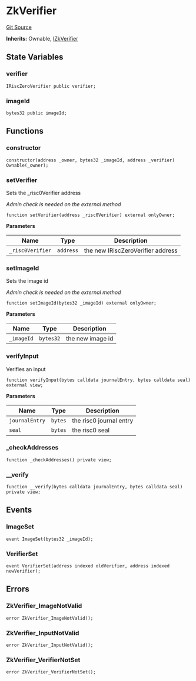# ZkVerifier
[Git Source](https://github.com/malda-protocol/malda-lending/blob/01abcfb9040cf303f2a5fc706b3c3af752e0b27a/src\verifier\ZkVerifier.sol)

**Inherits:**
Ownable, [IZkVerifier](/src\verifier\ZkVerifier.sol\interface.IZkVerifier.md)


## State Variables
### verifier

```solidity
IRiscZeroVerifier public verifier;
```


### imageId

```solidity
bytes32 public imageId;
```


## Functions
### constructor


```solidity
constructor(address _owner, bytes32 _imageId, address _verifier) Ownable(_owner);
```

### setVerifier

Sets the _risc0Verifier address

*Admin check is needed on the external method*


```solidity
function setVerifier(address _risc0Verifier) external onlyOwner;
```
**Parameters**

|Name|Type|Description|
|----|----|-----------|
|`_risc0Verifier`|`address`|the new IRiscZeroVerifier address|


### setImageId

Sets the image id

*Admin check is needed on the external method*


```solidity
function setImageId(bytes32 _imageId) external onlyOwner;
```
**Parameters**

|Name|Type|Description|
|----|----|-----------|
|`_imageId`|`bytes32`|the new image id|


### verifyInput

Verifies an input


```solidity
function verifyInput(bytes calldata journalEntry, bytes calldata seal) external view;
```
**Parameters**

|Name|Type|Description|
|----|----|-----------|
|`journalEntry`|`bytes`|the risc0 journal entry|
|`seal`|`bytes`|the risc0 seal|


### _checkAddresses


```solidity
function _checkAddresses() private view;
```

### __verify


```solidity
function __verify(bytes calldata journalEntry, bytes calldata seal) private view;
```

## Events
### ImageSet

```solidity
event ImageSet(bytes32 _imageId);
```

### VerifierSet

```solidity
event VerifierSet(address indexed oldVerifier, address indexed newVerifier);
```

## Errors
### ZkVerifier_ImageNotValid

```solidity
error ZkVerifier_ImageNotValid();
```

### ZkVerifier_InputNotValid

```solidity
error ZkVerifier_InputNotValid();
```

### ZkVerifier_VerifierNotSet

```solidity
error ZkVerifier_VerifierNotSet();
```


